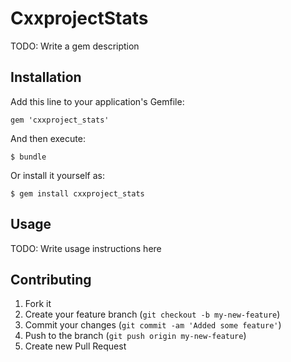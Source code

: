 # CxxprojectStats

TODO: Write a gem description

## Installation

Add this line to your application's Gemfile:

    gem 'cxxproject_stats'

And then execute:

    $ bundle

Or install it yourself as:

    $ gem install cxxproject_stats

## Usage

TODO: Write usage instructions here

## Contributing

1. Fork it
2. Create your feature branch (`git checkout -b my-new-feature`)
3. Commit your changes (`git commit -am 'Added some feature'`)
4. Push to the branch (`git push origin my-new-feature`)
5. Create new Pull Request
